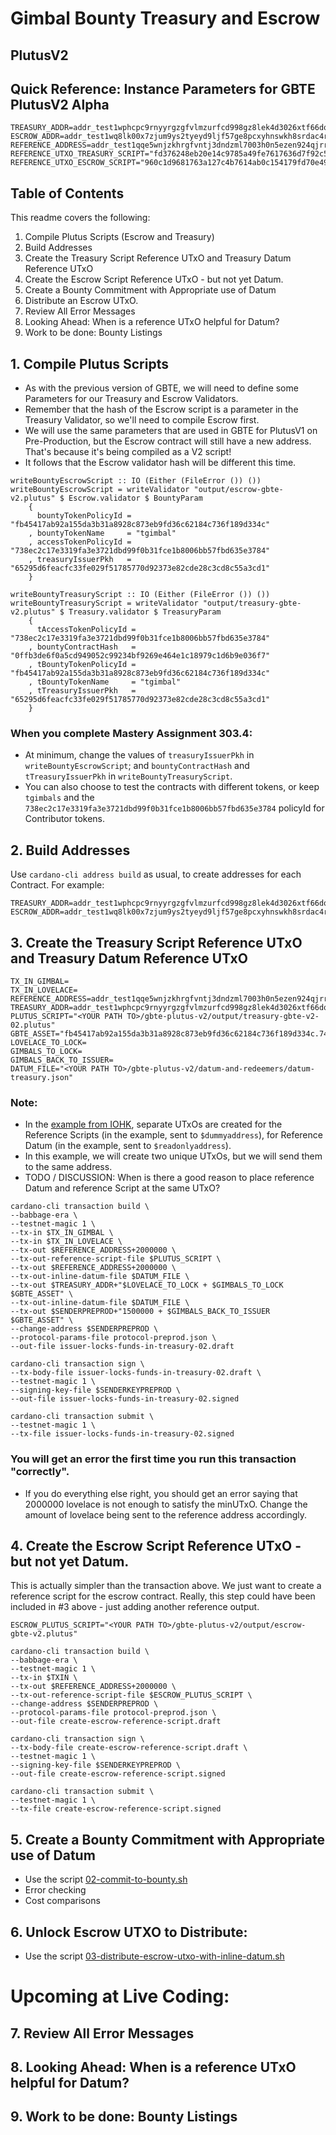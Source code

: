 # Gimbal Bounty Treasury and Escrow
## PlutusV2

## Quick Reference: Instance Parameters for GBTE PlutusV2 Alpha
```
TREASURY_ADDR=addr_test1wphcpc9rnyyrgzgfvlmzurfcd998gz8lek4d3026xtf66dqck7vdf
ESCROW_ADDR=addr_test1wq8lk00x7zjum9ys2tyeyd9ljf57ge8pcxyhnswkh8srdac4rsjss
REFERENCE_ADDRESS=addr_test1qqe5wnjzkhrgfvntj3dndzml7003h0n5ezen924qjrrglv6648u33jzvq2msza6gyqdcnau0njhav2sv46adkc9c8wdqx5aas8
REFERENCE_UTXO_TREASURY_SCRIPT="fd376248eb20e14c9785a49fe7617636d7f92c598486ec2e2f46857cd2fbf714#1"
REFERENCE_UTXO_ESCROW_SCRIPT="960c1d9681763a127c4b7614ab0c154179fd70e49cf6c68221ecf23961f7a8a9#1"

```
## Table of Contents
This readme covers the following:
1. Compile Plutus Scripts (Escrow and Treasury)
2. Build Addresses
3. Create the Treasury Script Reference UTxO and Treasury Datum Reference UTxO
4. Create the Escrow Script Reference UTxO - but not yet Datum.
5. Create a Bounty Commitment with Appropriate use of Datum
6. Distribute an Escrow UTxO.
7. Review All Error Messages
8. Looking Ahead: When is a reference UTxO helpful for Datum?
9. Work to be done: Bounty Listings

## 1. Compile Plutus Scripts
- As with the previous version of GBTE, we will need to define some Parameters for our Treasury and Escrow Validators.
- Remember that the hash of the Escrow script is a parameter in the Treasury Validator, so we'll need to compile Escrow first.
- We will use the same parameters that are used in GBTE for PlutusV1 on Pre-Production, but the Escrow contract will still have a new address. That's because it's being compiled as a V2 script!
- It follows that the Escrow validator hash will be different this time.

```
writeBountyEscrowScript :: IO (Either (FileError ()) ())
writeBountyEscrowScript = writeValidator "output/escrow-gbte-v2.plutus" $ Escrow.validator $ BountyParam
    {
      bountyTokenPolicyId = "fb45417ab92a155da3b31a8928c873eb9fd36c62184c736f189d334c"
    , bountyTokenName     = "tgimbal"
    , accessTokenPolicyId = "738ec2c17e3319fa3e3721dbd99f0b31fce1b8006bb57fbd635e3784"
    , treasuryIssuerPkh   = "65295d6feacfc33fe029f51785770d92373e82cde28c3cd8c55a3cd1"
    }

writeBountyTreasuryScript :: IO (Either (FileError ()) ())
writeBountyTreasuryScript = writeValidator "output/treasury-gbte-v2.plutus" $ Treasury.validator $ TreasuryParam
    {
      tAccessTokenPolicyId = "738ec2c17e3319fa3e3721dbd99f0b31fce1b8006bb57fbd635e3784"
    , bountyContractHash   = "0ffb3de6f0a5cd949052c99234bf9269e464e1c18979c1d6b9e036f7"
    , tBountyTokenPolicyId = "fb45417ab92a155da3b31a8928c873eb9fd36c62184c736f189d334c"
    , tBountyTokenName     = "tgimbal"
    , tTreasuryIssuerPkh   = "65295d6feacfc33fe029f51785770d92373e82cde28c3cd8c55a3cd1"
    }
```

### When you complete Mastery Assignment 303.4:
- At minimum, change the values of `treasuryIssuerPkh` in `writeBountyEscrowScript`; and `bountyContractHash` and `tTreasuryIssuerPkh` in `writeBountyTreasuryScript`.
- You can also choose to test the contracts with different tokens, or keep `tgimbals` and the `738ec2c17e3319fa3e3721dbd99f0b31fce1b8006bb57fbd635e3784` policyId for Contributor tokens.


## 2. Build Addresses
Use `cardano-cli address build` as usual, to create addresses for each Contract. For example:
```
TREASURY_ADDR=addr_test1wphcpc9rnyyrgzgfvlmzurfcd998gz8lek4d3026xtf66dqck7vdf
ESCROW_ADDR=addr_test1wq8lk00x7zjum9ys2tyeyd9ljf57ge8pcxyhnswkh8srdac4rsjss
```

## 3. Create the Treasury Script Reference UTxO and Treasury Datum Reference UTxO
```
TX_IN_GIMBAL=
TX_IN_LOVELACE=
REFERENCE_ADDRESS=addr_test1qqe5wnjzkhrgfvntj3dndzml7003h0n5ezen924qjrrglv6648u33jzvq2msza6gyqdcnau0njhav2sv46adkc9c8wdqx5aas8
TREASURY_ADDR=addr_test1wphcpc9rnyyrgzgfvlmzurfcd998gz8lek4d3026xtf66dqck7vdf
PLUTUS_SCRIPT="<YOUR PATH TO>/gbte-plutus-v2/output/treasury-gbte-v2-02.plutus"
GBTE_ASSET="fb45417ab92a155da3b31a8928c873eb9fd36c62184c736f189d334c.7467696d62616c"
LOVELACE_TO_LOCK=
GIMBALS_TO_LOCK=
GIMBALS_BACK_TO_ISSUER=
DATUM_FILE="<YOUR PATH TO>/gbte-plutus-v2/datum-and-redeemers/datum-treasury.json"
```

### Note:
- In the [example from IOHK](https://github.com/input-output-hk/cardano-node/blob/master/doc/reference/plutus/babbage-script-example.md), separate UTxOs are created for the Reference Scripts (in the example, sent to `$dummyaddress`), for Reference Datum (in the example, sent to `$readonlyaddress`).
- In this example, we will create two unique UTxOs, but we will send them to the same address.
- TODO / DISCUSSION: When is there a good reason to place reference Datum and reference Script at the same UTxO?

```
cardano-cli transaction build \
--babbage-era \
--testnet-magic 1 \
--tx-in $TX_IN_GIMBAL \
--tx-in $TX_IN_LOVELACE \
--tx-out $REFERENCE_ADDRESS+2000000 \
--tx-out-reference-script-file $PLUTUS_SCRIPT \
--tx-out $REFERENCE_ADDRESS+2000000 \
--tx-out-inline-datum-file $DATUM_FILE \
--tx-out $TREASURY_ADDR+"$LOVELACE_TO_LOCK + $GIMBALS_TO_LOCK $GBTE_ASSET" \
--tx-out-inline-datum-file $DATUM_FILE \
--tx-out $SENDERPREPROD+"1500000 + $GIMBALS_BACK_TO_ISSUER $GBTE_ASSET" \
--change-address $SENDERPREPROD \
--protocol-params-file protocol-preprod.json \
--out-file issuer-locks-funds-in-treasury-02.draft

cardano-cli transaction sign \
--tx-body-file issuer-locks-funds-in-treasury-02.draft \
--testnet-magic 1 \
--signing-key-file $SENDERKEYPREPROD \
--out-file issuer-locks-funds-in-treasury-02.signed

cardano-cli transaction submit \
--testnet-magic 1 \
--tx-file issuer-locks-funds-in-treasury-02.signed
```

### You will get an error the first time you run this transaction "correctly".
- If you do everything else right, you should get an error saying that 2000000 lovelace is not enough to satisfy the minUTxO. Change the amount of lovelace being sent to the reference address accordingly.

## 4. Create the Escrow Script Reference UTxO - but not yet Datum.
This is actually simpler than the transaction above. We just want to create a reference script for the escrow contract. Really, this step could have been included in #3 above - just adding another reference output.

```
ESCROW_PLUTUS_SCRIPT="<YOUR PATH TO>/gbte-plutus-v2/output/escrow-gbte-v2.plutus"
```

```
cardano-cli transaction build \
--babbage-era \
--testnet-magic 1 \
--tx-in $TXIN \
--tx-out $REFERENCE_ADDRESS+2000000 \
--tx-out-reference-script-file $ESCROW_PLUTUS_SCRIPT \
--change-address $SENDERPREPROD \
--protocol-params-file protocol-preprod.json \
--out-file create-escrow-reference-script.draft

cardano-cli transaction sign \
--tx-body-file create-escrow-reference-script.draft \
--testnet-magic 1 \
--signing-key-file $SENDERKEYPREPROD \
--out-file create-escrow-reference-script.signed

cardano-cli transaction submit \
--testnet-magic 1 \
--tx-file create-escrow-reference-script.signed
```

## 5. Create a Bounty Commitment with Appropriate use of Datum
- Use the script [02-commit-to-bounty.sh](https://gitlab.com/gimbalabs/plutus-pbl-summer-2022/projects/gbte/gbte-plutus-v2/-/blob/master/scripts/02-commit-to-bounty.sh)
- Error checking
- Cost comparisons

## 6. Unlock Escrow UTXO to Distribute:
- Use the script [03-distribute-escrow-utxo-with-inline-datum.sh](https://gitlab.com/gimbalabs/plutus-pbl-summer-2022/projects/gbte/gbte-plutus-v2/-/blob/master/scripts/03-distribute-escrow-utxo-with-inline-datum.sh)


# Upcoming at Live Coding:
## 7. Review All Error Messages
## 8. Looking Ahead: When is a reference UTxO helpful for Datum?
## 9. Work to be done: Bounty Listings